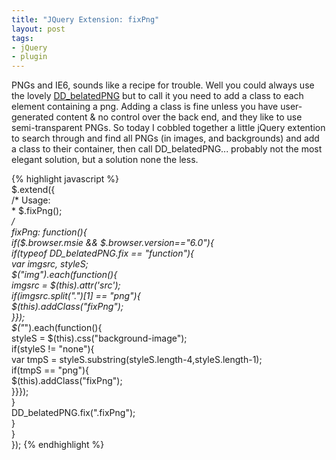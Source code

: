 ```yaml
--- 
title: "JQuery Extension: fixPng" 
layout: post 
tags:
- jQuery
- plugin
--- 
```


PNGs and IE6, sounds like a recipe for trouble. Well you could always use the lovely [DD_belatedPNG](http://www.dillerdesign.com/experiment/DD_belatedPNG/) but to call it you need to add a class to each element containing a png. Adding a class is fine unless you have user-generated content & no control over the back end, and they like to use semi-transparent PNGs. So today I cobbled together a little jQuery extention to search through and find all PNGs (in images, and backgrounds) and add a class to their container, then call DD_belatedPNG... probably not the most elegant solution, but a solution none the less.  

{% highlight javascript %}    
    $.extend({  
    /* Usage:  
    * $.fixPng();  
    */  
    fixPng: function(){  
    if($.browser.msie && $.browser.version=="6.0"){  
    if(typeof DD_belatedPNG.fix == "function"){  
    var imgsrc, styleS;  
    $("img").each(function(){  
    imgsrc = $(this).attr('src');  
    if(imgsrc.split(".")[1] == "png"){  
    $(this).addClass("fixPng");  
    }});  
    $("*").each(function(){  
    styleS = $(this).css("background-image");  
    if(styleS != "none"){  
    var tmpS = styleS.substring(styleS.length-4,styleS.length-1);  
    if(tmpS == "png"){  
    $(this).addClass("fixPng");  
    }}});  
    }  
    DD_belatedPNG.fix(".fixPng");  
    }   
    }  
    });
{% endhighlight %}
